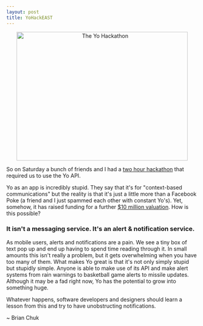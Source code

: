 ```yaml
---
layout: post
title: YoHackEAST
---
```


<center><img src="https://pbs.twimg.com/media/BtgL37nIUAAphpc.jpg" alt="The Yo Hackathon" height="338" width="450"></center>

So on Saturday a bunch of friends and I had a [two hour hackathon](https://www.eventbrite.com/e/yo-hackathon-nyc-2-letters-2-hours-ready-set-yo-tickets-12145608843) that required us to use the Yo API.

<!---excerpt-->

Yo as an app is incredibly stupid. They say that it's for "context-based communications" but the reality is that it's just a little more than a Facebook Poke (a friend and I just spammed each other with constant Yo's). Yet, somehow, it has raised funding for a further [$10 million valuation](http://techcrunch.com/2014/07/26/why-a-stupid-app-like-yo-may-have-billion-dollar-platform-potential/). How is this possible?

### It isn't a messaging service. It's an alert & notification service.

As mobile users, alerts and notifications are a pain. We see a tiny box of text pop up and end up having to spend time reading through it. In small amounts this isn't really a problem, but it gets overwhelming when you have too many of them. What makes Yo great is that it's not only simply stupid but stupidly simple. Anyone is able to make use of its API and make alert systems from rain warnings to basketball game alerts to missile updates. Although it may be a fad right now, Yo has the potential to grow into something huge.

Whatever happens, software developers and designers should learn a lesson from this and try to have unobstructing notifications.

~ Brian Chuk